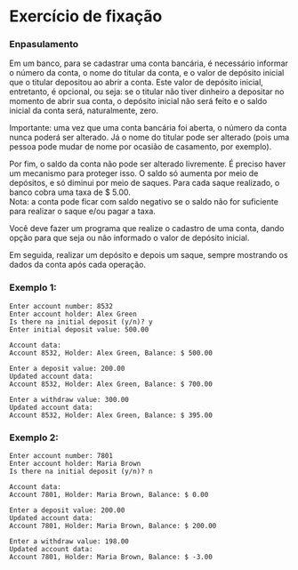 # Exercício de fixação
### Enpasulamento
Em um banco, para se cadastrar uma conta bancária, é necessário informar o número da conta, o nome do
titular da conta, e o valor de depósito inicial que o titular depositou ao abrir a conta. Este valor de depósito
inicial, entretanto, é opcional, ou seja: se o titular não tiver dinheiro a depositar no momento de abrir sua
conta, o depósito inicial não será feito e o saldo inicial da conta será, naturalmente, zero.    

Importante: uma vez que uma conta bancária foi aberta, o número da conta nunca poderá ser alterado. Já
o nome do titular pode ser alterado (pois uma pessoa pode mudar de nome por ocasião de casamento, por
exemplo).  

Por fim, o saldo da conta não pode ser alterado livremente. É preciso haver um mecanismo para proteger
isso. O saldo só aumenta por meio de depósitos, e só diminui por meio de saques. Para cada saque
realizado, o banco cobra uma taxa de $ 5.00.   
Nota: a conta pode ficar com saldo negativo se o saldo não for
suficiente para realizar o saque e/ou pagar a taxa.

Você deve fazer um programa que realize o cadastro de uma conta, dando opção para que seja ou não
informado o valor de depósito inicial.  

Em seguida, realizar um depósito e depois um saque, sempre
mostrando os dados da conta após cada operação. 

### Exemplo 1:
````
Enter account number: 8532
Enter account holder: Alex Green
Is there na initial deposit (y/n)? y
Enter initial deposit value: 500.00

Account data:
Account 8532, Holder: Alex Green, Balance: $ 500.00

Enter a deposit value: 200.00
Updated account data:
Account 8532, Holder: Alex Green, Balance: $ 700.00

Enter a withdraw value: 300.00
Updated account data:
Account 8532, Holder: Alex Green, Balance: $ 395.00
````

### Exemplo 2:
````
Enter account number: 7801  
Enter account holder: Maria Brown  
Is there na initial deposit (y/n)? n

Account data:  
Account 7801, Holder: Maria Brown, Balance: $ 0.00

Enter a deposit value: 200.00  
Updated account data:  
Account 7801, Holder: Maria Brown, Balance: $ 200.00

Enter a withdraw value: 198.00  
Updated account data:
Account 7801, Holder: Maria Brown, Balance: $ -3.00
````